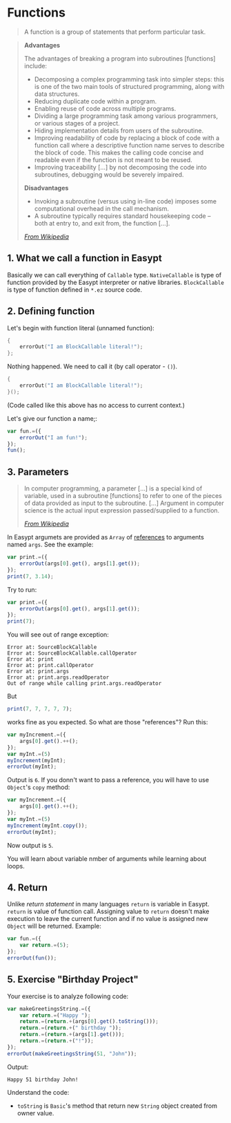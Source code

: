 # Functions

> A function is a group of statements that perform particular task.

>**Advantages**
>
>The advantages of breaking a program into subroutines [functions] include:
>- Decomposing a complex programming task into simpler steps: this is one of the two main tools of structured programming, along with data structures.
>- Reducing duplicate code within a program.
>- Enabling reuse of code across multiple programs.
>- Dividing a large programming task among various programmers, or various stages of a project.
>- Hiding implementation details from users of the subroutine.
>- Improving readability of code by replacing a block of code with a function call where a descriptive function name serves to describe the block of code. This makes the calling code concise and readable even if the function is not meant to be reused.
>- Improving traceability [...] by not decomposing the code into subroutines, debugging would be severely impaired.
>
>**Disadvantages**
>- Invoking a subroutine (versus using in-line code) imposes some computational overhead in the call mechanism.
>- A subroutine typically requires standard housekeeping code – both at entry to, and exit from, the function [...].
>
>[_From Wikipedia_](https://en.wikipedia.org/wiki/Subroutine)

## 1. What we call a function in Easypt

Basically we can call everything of `Callable` type. `NativeCallable` is type of function provided by the Easypt interpreter or native libraries. `BlockCallable` is type of function defined in `*.ez` source code.

## 2. Defining function

Let's begin with function literal (unnamed function):

```c
{
    errorOut("I am BlockCallable literal!");
};
```

Nothing happened. We need to call it (by call operator - `()`).

```c
{
    errorOut("I am BlockCallable literal!");
}();
```

(Code called like this above has no access to current context.)

Let's give our function a name;:

```js
var fun.=({
    errorOut("I am fun!");
});
fun();
```

## 3. Parameters

> In computer programming, a parameter  [...] is a special kind of variable, used in a subroutine [functions] to refer to one of the pieces of data provided as input to the subroutine. [...] Argument in computer science is the actual input expression passed/supplied to a function.
>
>[_From Wikipedia_](https://en.wikipedia.org/wiki/Parameter_(computer_programming))

In Easypt argumets are provided as `Array` of [references](https://en.wikipedia.org/wiki/Evaluation_strategy#Call_by_reference) to arguments named `args`. See the example:

```js
var print.=({
    errorOut(args[0].get(), args[1].get());
});
print(7, 3.14);
```

Try to run:

```js
var print.=({
    errorOut(args[0].get(), args[1].get());
});
print(7);
```

You will see out of range exception:

```
Error at: SourceBlockCallable
Error at: SourceBlockCallable.callOperator
Error at: print
Error at: print.callOperator
Error at: print.args
Error at: print.args.readOperator
Out of range while calling print.args.readOperator
```

But 

```js
print(7, 7, 7, 7, 7);
```

works fine as you expected. So what are those "references"? Run this:

```js
var myIncrement.=({
    args[0].get().++();
});
var myInt.=(5)
myIncrement(myInt);
errorOut(myInt);
```

Output is `6`. If you donn't want to pass a reference, you will have to use `Object`'s `copy` method:

```js
var myIncrement.=({
    args[0].get().++();
});
var myInt.=(5)
myIncrement(myInt.copy());
errorOut(myInt);
```

Now output is `5`.

You will learn about variable nmber of arguments while learning about loops.

## 4. Return

Unlike _return statement_ in many languages `return` is variable in Easypt. `return` is value of function call. Assigning value to `return` doesn't make execution to leave the current function and if no value is assigned new `Object` will be returned. Example:

```js
var fun.=({
    var return.=(5);
});
errorOut(fun());
```

## 5. Exercise "Birthday Project"

Your exercise is to analyze following code:

```js
var makeGreetingsString.=({
    var return.=("Happy ");
    return.=(return.+(args[0].get().toString()));
    return.=(return.+(" birthday "));
    return.=(return.+(args[1].get()));
    return.=(return.+("!"));
});
errorOut(makeGreetingsString(51, "John"));
```

Output:

```
Happy 51 birthday John!
```

Understand the code:

- `toString` is `Basic`'s method that return new `String` object created from owner value.